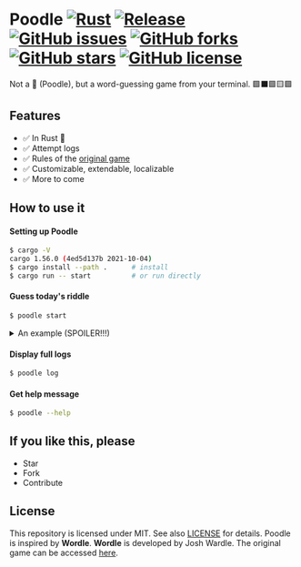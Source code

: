 # Poodle [![Rust](https://github.com/poyea/poodle/actions/workflows/rust.yml/badge.svg)](https://github.com/poyea/poodle/actions/workflows/rust.yml) [![Release](https://github.com/poyea/poodle/actions/workflows/release.yml/badge.svg)](https://github.com/poyea/poodle/actions/workflows/release.yml) [![GitHub issues](https://img.shields.io/github/issues/poyea/poodle?color=red)](https://github.com/poyea/poodle/issues) [![GitHub forks](https://img.shields.io/github/forks/poyea/poodle)](https://github.com/poyea/poodle/network) [![GitHub stars](https://img.shields.io/github/stars/poyea/poodle?color=yellow)](https://github.com/poyea/poodle/stargazers) [![GitHub license](https://img.shields.io/github/license/poyea/poodle?color=white)](https://github.com/poyea/poodle/blob/main/LICENSE)
Not a 🐩 (Poodle), but a word-guessing game from your terminal. 🟩⬛🟩🟨🟩

## Features
* ✅ In Rust 🦀
* ✅ Attempt logs
* ✅ Rules of the [original game](https://www.powerlanguage.co.uk/wordle/)
* ✅ Customizable, extendable, localizable
* ✅ More to come

## How to use it

#### Setting up Poodle
```sh
$ cargo -V
cargo 1.56.0 (4ed5d137b 2021-10-04)
$ cargo install --path .      # install
$ cargo run -- start          # or run directly
```

#### Guess today's riddle
```bash
$ poodle start
```
<details>
    <summary>An example (SPOILER!!!)</summary>
    <img src="https://user-images.githubusercontent.com/24757020/153647249-ea80f3f6-f4fa-4593-9659-f6c92e5410cd.jpg" alt="Poodle screenshot">
</details>

#### Display full logs
```bash
$ poodle log
```

#### Get help message
```bash
$ poodle --help
```

## If you like this, please
* Star
* Fork
* Contribute

## License
This repository is licensed under MIT. See also [LICENSE](LICENSE) for details. Poodle is inspired by **Wordle**. **Wordle** is developed by Josh Wardle. The original game can be accessed [here](https://www.powerlanguage.co.uk/wordle/).
